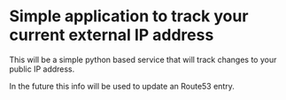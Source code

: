 # Simple application to track your current external IP address

This will be a simple python based service that will track changes to your public IP address.

In the future this info will be used to update an Route53 entry.


